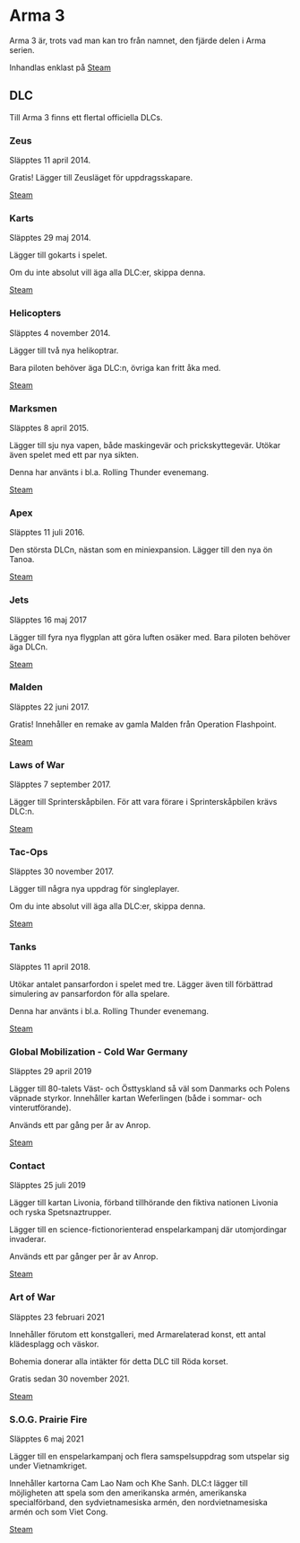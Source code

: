 # Arma 3

Arma 3 är, trots vad man kan tro från namnet, den fjärde delen i Arma serien.

Inhandlas enklast på [Steam](https://store.steampowered.com/app/107410/Arma_3/)

## DLC

Till Arma 3 finns ett flertal officiella DLCs.

### Zeus

Släpptes 11 april 2014.

Gratis! Lägger till Zeusläget för uppdragsskapare.

[Steam](https://store.steampowered.com/app/275700/)

### Karts

Släpptes 29 maj 2014.

Lägger till gokarts i spelet.

Om du inte absolut vill äga alla DLC:er, skippa denna.

[Steam](https://store.steampowered.com/app/288520/)

### Helicopters

Släpptes 4 november 2014.

Lägger till två nya helikoptrar.

Bara piloten behöver äga DLC:n, övriga kan fritt åka med.

[Steam](https://store.steampowered.com/app/304380/)

### Marksmen

Släpptes 8 april 2015.

Lägger till sju nya vapen, både maskingevär och prickskyttegevär.
Utökar även spelet med ett par nya sikten.

Denna har använts i bl.a. Rolling Thunder evenemang.

[Steam](https://store.steampowered.com/app/332350/)

### Apex

Släpptes 11 juli 2016.

Den största DLCn, nästan som en miniexpansion.
Lägger till den nya ön Tanoa.

[Steam](https://store.steampowered.com/app/395180/)

### Jets

Släpptes 16 maj 2017

Lägger till fyra nya flygplan att göra luften osäker med. Bara piloten behöver äga DLCn.

[Steam](https://store.steampowered.com/app/601670/)

### Malden

Släpptes 22 juni 2017.

Gratis! Innehåller en remake av gamla Malden från Operation Flashpoint.

[Steam](https://store.steampowered.com/app/639600/)

### Laws of War

Släpptes 7 september 2017.

Lägger till Sprinterskåpbilen. För att vara förare i Sprinterskåpbilen krävs DLC:n.

[Steam](https://store.steampowered.com/app/571710/)

### Tac-Ops

Släpptes 30 november 2017.

Lägger till några nya uppdrag för singleplayer.

Om du inte absolut vill äga alla DLC:er, skippa denna.

[Steam](https://store.steampowered.com/app/744950/)

### Tanks

Släpptes 11 april 2018.

Utökar antalet pansarfordon i spelet med tre.
Lägger även till förbättrad simulering av pansarfordon för alla spelare.

Denna har använts i bl.a. Rolling Thunder evenemang.

[Steam](https://store.steampowered.com/app/798390/)

### Global Mobilization - Cold War Germany

Släpptes 29 april 2019

Lägger till 80-talets Väst- och Östtyskland så väl som Danmarks och Polens väpnade styrkor. Innehåller kartan Weferlingen (både i sommar- och vinterutförande).

Används ett par gång per år av Anrop.

[Steam](https://store.steampowered.com/app/1042220/)

### Contact

Släpptes 25 juli 2019

Lägger till kartan Livonia, förband tillhörande den fiktiva nationen Livonia och ryska Spetsnaztrupper.

Lägger till en science-fictionorienterad enspelarkampanj där utomjordingar invaderar.

Används ett par gånger per år av Anrop.

[Steam](https://store.steampowered.com/app/1021790/)

### Art of War

Släpptes 23 februari 2021

Innehåller förutom ett konstgalleri, med Armarelaterad konst, ett antal klädesplagg och väskor.

Bohemia donerar alla intäkter för detta DLC till Röda korset.

Gratis sedan 30 november 2021.

[Steam](https://store.steampowered.com/app/1325500)

### S.O.G. Prairie Fire

Släpptes 6 maj 2021

Lägger till en enspelarkampanj och flera samspelsuppdrag som utspelar sig under Vietnamkriget.

Innehåller kartorna Cam Lao Nam och Khe Sanh. DLC:t lägger till möjligheten att spela som den amerikanska armén, amerikanska specialförband, den sydvietnamesiska armén, den nordvietnamesiska armén och som Viet Cong.

[Steam](https://store.steampowered.com/app/1227700/)
